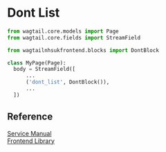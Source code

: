 # Dont List

```py
from wagtail.core.models import Page
from wagtail.core.fields import StreamField

from wagtailnhsukfrontend.blocks import DontBlock

class MyPage(Page):
  body = StreamField([
      ...
      ('dont_list', DontBlock()),
      ...
  ])
```
## Reference

[Service Manual](https://beta.nhs.uk/service-manual/styles-components-patterns/do-and-dont-list)  
[Frontend Library](https://github.com/nhsuk/nhsuk-frontend/tree/master/packages/components/do-dont-list)

